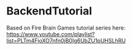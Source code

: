 # BackendTutorial
 
Based on Fire Brain Games tutorial series here: https://www.youtube.com/playlist?list=PLTm4FjoXO7nfn0jB0Ig6UbZU1pUHSLhRU  
